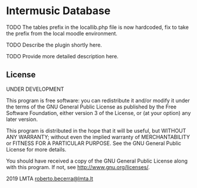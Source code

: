# Intermusic Database #

TODO The tables prefix in the locallib.php file is now hardcoded, fix to take the prefix from the local moodle environment.

TODO Describe the plugin shortly here.

TODO Provide more detailed description here.



## License ##

UNDER DEVELOPMENT

This program is free software: you can redistribute it and/or modify it under
the terms of the GNU General Public License as published by the Free Software
Foundation, either version 3 of the License, or (at your option) any later
version.

This program is distributed in the hope that it will be useful, but WITHOUT ANY
WARRANTY; without even the implied warranty of MERCHANTABILITY or FITNESS FOR A
PARTICULAR PURPOSE.  See the GNU General Public License for more details.

You should have received a copy of the GNU General Public License along with
this program.  If not, see <http://www.gnu.org/licenses/>.

2019 LMTA <roberto.becerra@lmta.lt>
